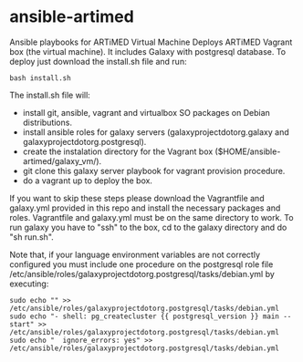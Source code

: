 # ansible-artimed
Ansible playbooks for ARTiMED Virtual Machine
Deploys ARTiMED Vagrant box (the virtual machine). It includes Galaxy with postgresql database. To deploy just download the install.sh file and run:
```
bash install.sh
```

The install.sh file will:
 - install git, ansible, vagrant and virtualbox SO packages on Debian distributions.
 - install ansible roles for galaxy servers (galaxyprojectdotorg.galaxy and galaxyprojectdotorg.postgresql).
 - create the instalation directory for the Vagrant box ($HOME/ansible-artimed/galaxy_vm/).
 - git clone this galaxy server playbook for vagrant provision procedure.
 - do a vagrant up to deploy the box.
 
If you want to skip these steps please download the Vagrantfile and galaxy.yml provided in this repo and install the necessary packages and roles. Vagrantfile and galaxy.yml must be on the same directory to work.
To run galaxy you have to "ssh" to the box, cd to the galaxy directory and do "sh run.sh".

Note that, if your language environment variables are not correctly configured you must include one procedure on the postgresql role file /etc/ansible/roles/galaxyprojectdotorg.postgresql/tasks/debian.yml by executing:
```
sudo echo "" >> /etc/ansible/roles/galaxyprojectdotorg.postgresql/tasks/debian.yml
sudo echo "- shell: pg_createcluster {{ postgresql_version }} main --start" >> /etc/ansible/roles/galaxyprojectdotorg.postgresql/tasks/debian.yml 
sudo echo "  ignore_errors: yes" >> /etc/ansible/roles/galaxyprojectdotorg.postgresql/tasks/debian.yml
```
